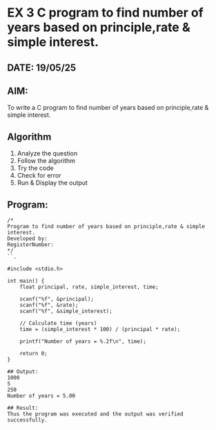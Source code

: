 # EX 3 C program to find number of years based on principle,rate & simple interest.
## DATE: 19/05/25
## AIM:
To write a C program to find number of years based on principle,rate & simple interest.

## Algorithm
1. Analyze the question
2. Follow the algorithm
3. Try the code
4.  Check for error
5. Run & Display the output

## Program:
```
/*
Program to find number of years based on principle,rate & simple interest.
Developed by: 
RegisterNumber:  
*/
``.

#include <stdio.h>

int main() {
    float principal, rate, simple_interest, time;

    scanf("%f", &principal);
    scanf("%f", &rate);
    scanf("%f", &simple_interest);

    // Calculate time (years)
    time = (simple_interest * 100) / (principal * rate);

    printf("Number of years = %.2f\n", time);

    return 0;
}

## Output:
1000
5
250
Number of years = 5.00

## Result:
Thus the program was executed and the output was verified successfully.

